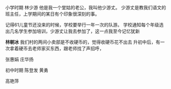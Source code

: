 
小学时期
林少游
他是我一个堂姑的老公，我叫他少游丈。
少游丈是教我们语文的班主任，上学期间的某日有个印象很深刻的事。

记得61儿童节还没来的时候，学校要举行一年一次的队游。
学校通知每个年级选出几名学生参加培训，少游丈让我去参加了，这一点我至今记忆犹新

**林朝冰**
我们村的两间小卖部是不收硬币的，觉得收硬币花不出去
升初中后，有一次拿着硬币去老师家买东西，跟老师找了声招呼，


张惠娟
庄华扬

初中时期
陈登发
黄勇


高艳萍
